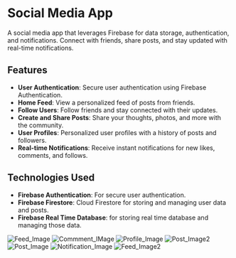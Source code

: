 # Social Media App

A social media app that leverages Firebase for data storage, authentication, and notifications. Connect with friends, share posts, and stay updated with real-time notifications.

## Features

- **User Authentication**: Secure user authentication using Firebase Authentication.
- **Home Feed**: View a personalized feed of posts from friends.
- **Follow Users**: Follow friends and stay connected with their updates.
- **Create and Share Posts**: Share your thoughts, photos, and more with the community.
- **User Profiles**: Personalized user profiles with a history of posts and followers.
- **Real-time Notifications**: Receive instant notifications for new likes, comments, and follows.

## Technologies Used

- **Firebase Authentication**: For secure user authentication.
- **Firebase Firestore**: Cloud Firestore for storing and managing user data and posts.
- **Firebase Real Time Database**:  for storing real time database and managing those data.


![Feed_Image](https://github.com/mihirdev7/Sociuu/assets/143248297/e04fd654-2493-4869-adf6-7e89a6113b3d)
![Commment_IMage](https://github.com/mihirdev7/Sociuu/assets/143248297/1ff13fe3-151d-472a-91e3-78d61917a901)
![Profile_Image](https://github.com/mihirdev7/Sociuu/assets/143248297/905a40b8-c871-45dd-ba6b-8d7f2855f69f)
![Post_Image2](https://github.com/mihirdev7/Sociuu/assets/143248297/ea50fd44-2c0e-44ed-8d5e-be0626ec3352)
![Post_Image](https://github.com/mihirdev7/Sociuu/assets/143248297/805cfcf6-5806-4fbb-86d1-7f8cbc989fd3)
![Notification_Image](https://github.com/mihirdev7/Sociuu/assets/143248297/eaac7d9e-53b9-4531-ad8a-07f2cef36f10)
![Feed_Image2](https://github.com/mihirdev7/Sociuu/assets/143248297/d649377c-67c9-473a-9ae4-40ffbd6020dc)
